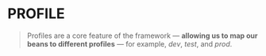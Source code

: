 # PROFILE
> Profiles are a core feature of the framework — **allowing us to map our beans to different profiles** — for example, _dev_, _test_, and _prod_.
<!--stackedit_data:
eyJoaXN0b3J5IjpbMTc1MzgzOTEzN119
-->